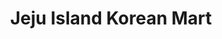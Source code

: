 ---
title: "Jeju Island Korean Mart"
url: /mabalacat-city/jeju-island-korean-mart/
shop: convenience
---